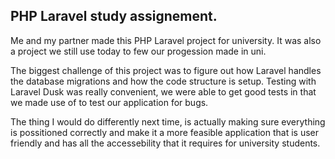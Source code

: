 ## PHP Laravel study assignement.

Me and my partner made this PHP Laravel project for university. It was also a project we still use today to few our progession made in uni.

The biggest challenge of this project was to figure out how Laravel handles the database migrations and how the code structure is setup.
Testing with Laravel Dusk was really convenient, we were able to get good tests in that we made use of to test our application for bugs.

The thing I would do differently next time, is actually making sure everything is possitioned correctly and make it a more feasible application that is user friendly and has all the accessebility that it requires for university students.
